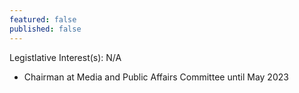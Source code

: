 ```yaml
---
featured: false
published: false
---
```

Legistlative Interest(s): N/A

* Chairman at Media and Public Affairs Committee until May 2023